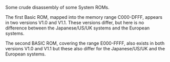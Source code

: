 Some crude disassembly of some System ROMs.

The first Basic ROM, mapped into the memory range C000-DFFF, appears in two versions V1.0 and V1.1.
These versions differ, but here is no difference between the Japanese/US/UK systems and the European systems.

The second BASIC ROM, covering the range E000-FFFF, also exists in both versions V1.0 and V1.1 but these
also differ for the Japanese/US/UK and the European systems. 
